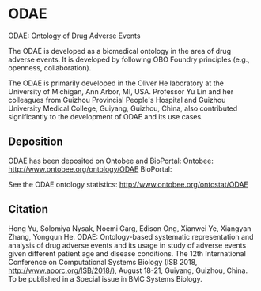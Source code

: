 # ODAE
ODAE: Ontology of Drug Adverse Events

The ODAE is developed as a biomedical ontology in the area of drug adverse events. It is developed by following OBO Foundry principles (e.g., openness, collaboration).

The ODAE is primarily developed in the Oliver He laboratory at the University of Michigan, Ann Arbor, MI, USA. Professor Yu Lin and her colleagues from Guizhou Provincial People's Hospital and Guizhou University Medical College, Guiyang, Guizhou, China, also contributed significantly to the development of ODAE and its use cases. 
 
## Deposition

ODAE has been deposited on Ontobee and BioPortal:
Ontobee: http://www.ontobee.org/ontology/ODAE
BioPortal: 

See the ODAE ontology statistics: http://www.ontobee.org/ontostat/ODAE 

## Citation

Hong Yu, Solomiya Nysak, Noemi Garg, Edison Ong, Xianwei Ye, Xiangyan Zhang, Yongqun He. ODAE: Ontology-based systematic representation and analysis of drug adverse events and its usage in study of adverse events given different patient age and disease conditions. The 12th International Conference on Computational Systems Biology (ISB 2018, http://www.aporc.org/ISB/2018/),  August 18-21, Guiyang, Guizhou, China. To be published in a Special issue in BMC Systems Biology. 

